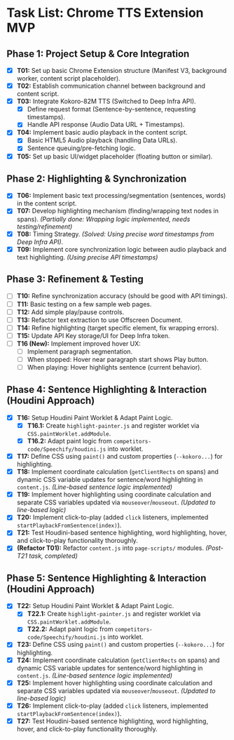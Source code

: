 # Task List: Chrome TTS Extension MVP

## Phase 1: Project Setup & Core Integration

- [x] **T01:** Set up basic Chrome Extension structure (Manifest V3, background worker, content script placeholder).
- [x] **T02:** Establish communication channel between background and content script.
- [x] **T03:** Integrate Kokoro-82M TTS (Switched to Deep Infra API).
    - [x] Define request format (Sentence-by-sentence, requesting timestamps).
    - [x] Handle API response (Audio Data URL + Timestamps).
- [x] **T04:** Implement basic audio playback in the content script.
    - [x] Basic HTML5 Audio playback (handling Data URLs).
    - [x] Sentence queuing/pre-fetching logic.
- [x] **T05:** Set up basic UI/widget placeholder (floating button or similar).

## Phase 2: Highlighting & Synchronization

- [x] **T06:** Implement basic text processing/segmentation (sentences, words) in the content script.
- [x] **T07:** Develop highlighting mechanism (finding/wrapping text nodes in spans). *(Partially done: Wrapping logic implemented, needs testing/refinement)*
- [x] **T08:** Timing Strategy. *(Solved: Using precise word timestamps from Deep Infra API)*.
- [x] **T09:** Implement core synchronization logic between audio playback and text highlighting. *(Using precise API timestamps)*

## Phase 3: Refinement & Testing

- [ ] **T10:** Refine synchronization accuracy (should be good with API timings).
- [ ] **T11:** Basic testing on a few sample web pages.
- [ ] **T12:** Add simple play/pause controls.
- [ ] **T13:** Refactor text extraction to use Offscreen Document.
- [ ] **T14:** Refine highlighting (target specific element, fix wrapping errors).
- [ ] **T15:** Update API Key storage/UI for Deep Infra token. 
- [ ] **T16 (New):** Implement improved hover UX:
    - [ ] Implement paragraph segmentation.
    - [ ] When stopped: Hover near paragraph start shows Play button.
    - [ ] When playing: Hover highlights sentence (current behavior).

## Phase 4: Sentence Highlighting & Interaction (Houdini Approach)

- [x] **T16:** Setup Houdini Paint Worklet & Adapt Paint Logic.
    - [x] **T16.1:** Create `highlight-painter.js` and register worklet via `CSS.paintWorklet.addModule`.
    - [x] **T16.2:** Adapt paint logic from `competitors-code/Speechify/houdini.js` into worklet.
- [x] **T17:** Define CSS using `paint()` and custom properties (`--kokoro...`) for highlighting.
- [x] **T18:** Implement coordinate calculation (`getClientRects` on spans) and dynamic CSS variable updates for sentence/word highlighting in `content.js`. *(Line-based sentence logic implemented)*
- [x] **T19:** Implement hover highlighting using coordinate calculation and separate CSS variables updated via `mouseover`/`mouseout`. *(Updated to line-based logic)*
- [x] **T20:** Implement click-to-play (added `click` listeners, implemented `startPlaybackFromSentence(index)`).
- [x] **T21:** Test Houdini-based sentence highlighting, word highlighting, hover, and click-to-play functionality thoroughly.
- [x] **(Refactor T01):** Refactor `content.js` into `page-scripts/` modules. *(Post-T21 task, completed)*

## Phase 5: Sentence Highlighting & Interaction (Houdini Approach)

- [x] **T22:** Setup Houdini Paint Worklet & Adapt Paint Logic.
    - [x] **T22.1:** Create `highlight-painter.js` and register worklet via `CSS.paintWorklet.addModule`.
    - [x] **T22.2:** Adapt paint logic from `competitors-code/Speechify/houdini.js` into worklet.
- [x] **T23:** Define CSS using `paint()` and custom properties (`--kokoro...`) for highlighting.
- [x] **T24:** Implement coordinate calculation (`getClientRects` on spans) and dynamic CSS variable updates for sentence/word highlighting in `content.js`. *(Line-based sentence logic implemented)*
- [x] **T25:** Implement hover highlighting using coordinate calculation and separate CSS variables updated via `mouseover`/`mouseout`. *(Updated to line-based logic)*
- [x] **T26:** Implement click-to-play (added `click` listeners, implemented `startPlaybackFromSentence(index)`).
- [x] **T27:** Test Houdini-based sentence highlighting, word highlighting, hover, and click-to-play functionality thoroughly. 